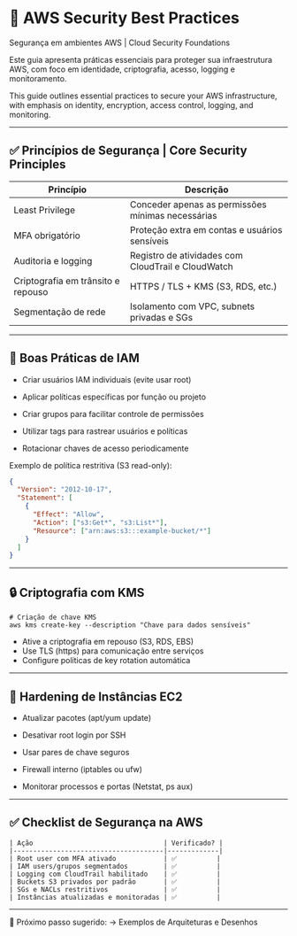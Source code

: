 # 🔐 AWS Security Best Practices  
Segurança em ambientes AWS | Cloud Security Foundations

Este guia apresenta práticas essenciais para proteger sua infraestrutura AWS, com foco em identidade, criptografia, acesso, logging e monitoramento.

This guide outlines essential practices to secure your AWS infrastructure, with emphasis on identity, encryption, access control, logging, and monitoring.

---

## ✅ Princípios de Segurança | Core Security Principles

| Princípio                          | Descrição                                            |
|------------------------------------|------------------------------------------------------|
| Least Privilege                    | Conceder apenas as permissões mínimas necessárias    |
| MFA obrigatório                    | Proteção extra em contas e usuários sensíveis        |
| Auditoria e logging                | Registro de atividades com CloudTrail e CloudWatch   |
| Criptografia em trânsito e repouso | HTTPS / TLS + KMS (S3, RDS, etc.)                    |
| Segmentação de rede                | Isolamento com VPC, subnets privadas e SGs           |
---

## 🧩 Boas Práticas de IAM

* Criar usuários IAM individuais (evite usar root)

* Aplicar políticas específicas por função ou projeto

* Criar grupos para facilitar controle de permissões

* Utilizar tags para rastrear usuários e políticas

* Rotacionar chaves de acesso periodicamente

Exemplo de política restritiva (S3 read-only):

```json
{
  "Version": "2012-10-17",
  "Statement": [
    {
      "Effect": "Allow",
      "Action": ["s3:Get*", "s3:List*"],
      "Resource": ["arn:aws:s3:::example-bucket/*"]
    }
  ]
}
```
---

## 🔒 Criptografia com KMS
```
# Criação de chave KMS
aws kms create-key --description "Chave para dados sensíveis"
```
* Ative a criptografia em repouso (S3, RDS, EBS)
* Use TLS (https) para comunicação entre serviços
* Configure políticas de key rotation automática
---

## 🧹 Hardening de Instâncias EC2

* Atualizar pacotes (apt/yum update)

* Desativar root login por SSH

* Usar pares de chave seguros

* Firewall interno (iptables ou ufw)

* Monitorar processos e portas (Netstat, ps aux)
---

## ✅ Checklist de Segurança na AWS
```
| Ação                                 | Verificado? |
|--------------------------------------|-------------|
| Root user com MFA ativado            | ✅          |
| IAM users/grupos segmentados         | ✅          |
| Logging com CloudTrail habilitado    | ✅          |
| Buckets S3 privados por padrão       | ✅          |
| SGs e NACLs restritivos              | ✅          |
| Instâncias atualizadas e monitoradas | ✅          |
```
---

📘 Próximo passo sugerido:
→ Exemplos de Arquiteturas e Desenhos

